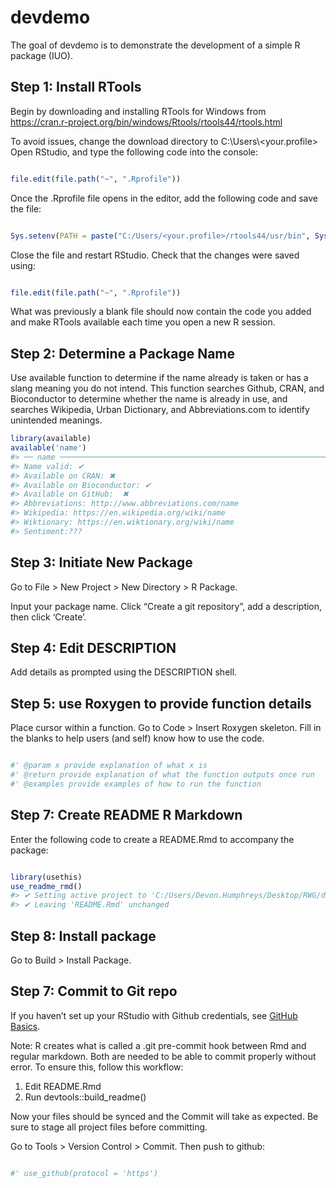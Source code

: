 
<!-- README.md is generated from README.Rmd. Please edit that file -->

# devdemo

<!-- badges: start -->
<!-- badges: end -->

The goal of devdemo is to demonstrate the development of a simple R
package (IUO).

## Step 1: Install RTools

Begin by downloading and installing RTools for Windows from
<https://cran.r-project.org/bin/windows/Rtools/rtools44/rtools.html>

To avoid issues, change the download directory to
C:\Users\\\<your.profile\>  
Open RStudio, and type the following code into the console:

``` r

file.edit(file.path("~", ".Rprofile"))
```

Once the .Rprofile file opens in the editor, add the following code and
save the file:

``` r

Sys.setenv(PATH = paste("C:/Users/<your.profile>/rtools44/usr/bin", Sys.getenv("PATH"), sep=";"))
```

Close the file and restart RStudio. Check that the changes were saved
using:

``` r

file.edit(file.path("~", ".Rprofile"))
```

What was previously a blank file should now contain the code you added
and make RTools available each time you open a new R session.

## Step 2: Determine a Package Name

Use available function to determine if the name already is taken or has
a slang meaning you do not intend. This function searches Github, CRAN,
and Bioconductor to determine whether the name is already in use, and
searches Wikipedia, Urban Dictionary, and Abbreviations.com to identify
unintended meanings.

``` r
library(available)
available('name')
#> ── name ────────────────────────────────────────────────────────────────────────
#> Name valid: ✔
#> Available on CRAN: ✖ 
#> Available on Bioconductor: ✔
#> Available on GitHub:  ✖ 
#> Abbreviations: http://www.abbreviations.com/name
#> Wikipedia: https://en.wikipedia.org/wiki/name
#> Wiktionary: https://en.wiktionary.org/wiki/name
#> Sentiment:???
```

## Step 3: Initiate New Package

Go to File \> New Project \> New Directory \> R Package.

Input your package name. Click “Create a git repository”, add a
description, then click ‘Create’.

## Step 4: Edit DESCRIPTION

Add details as prompted using the DESCRIPTION shell.

## Step 5: use Roxygen to provide function details

Place cursor within a function. Go to Code \> Insert Roxygen skeleton.
Fill in the blanks to help users (and self) know how to use the code.

``` r

#' @param x provide explanation of what x is
#' @return provide explanation of what the function outputs once run
#' @examples provide examples of how to run the function
```

## Step 7: Create README R Markdown

Enter the following code to create a README.Rmd to accompany the
package:

``` r

library(usethis)
use_readme_rmd()
#> ✔ Setting active project to 'C:/Users/Devon.Humphreys/Desktop/RWG/devdemo'
#> ✔ Leaving 'README.Rmd' unchanged
```

## Step 8: Install package

Go to Build \> Install Package.

## Step 7: Commit to Git repo

If you haven’t set up your RStudio with Github credentials, see [GitHub
Basics](https://github.com/devonhumphreys/devdemo/blob/master/GitHub%20Basics.Rmd).

Note: R creates what is called a .git pre-commit hook between Rmd and
regular markdown. Both are needed to be able to commit properly without
error. To ensure this, follow this workflow:

1.  Edit README.Rmd  
2.  Run devtools::build_readme()

Now your files should be synced and the Commit will take as expected. Be
sure to stage all project files before committing.

Go to Tools \> Version Control \> Commit. Then push to github:

``` r

#' use_github(protocol = 'https')
```
